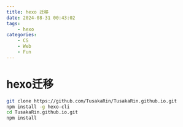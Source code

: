 ```yaml
---
title: hexo 迁移
date: 2024-08-31 00:43:02
tags: 
    - hexo
categories:
    - CS
    - Web
    - Fun
---
```


# hexo迁移

```bash
git clone https://github.com/TusakaRin/TusakaRin.github.io.git
npm install -g hexo-cli
cd TusakaRin.github.io.git
npm install
```
